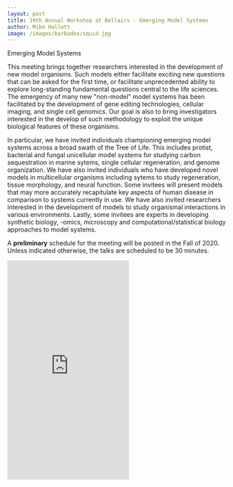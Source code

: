 ```yaml
---
layout: post
title: 19th Annual Workshop at Bellairs - Emerging Model Systems 
author: Mike Hallett
image: /images/barbados/squid.jpg
---
```


Emerging Model Systems

This meeting brings together researchers interested in the development of new model organisms.
Such models either facilitate exciting new questions that can be asked for the first time, or 
facilitate unprecedented ability to explore long-standing fundamental questions central to the life sciences.
The emergency of  many new "non-model" model systems has been facilitated by the development of gene editing technologies,  cellular imaging, and single cell genomics.
Our goal is also to  bring  investigators interested in the develop of such methodology to exploit the unique biological features of these organisms.

In particular, we have invited individuals championing emerging model systems across a broad swath of the Tree of Life. This includes protist, bacterial and fungal unicellular model systems for studying carbon sequestration in marine sytems, single cellular regeneration, and  genome organization.
We have also invited individuals who have developed novel models in multicellular organisms including sytems to study regeneration, tissue morphology,  and neural function. Some invitees will present models  that may more accurately recapitulate key aspects of human disease in comparison to systems currently in use. We have also invited researchers interested in the development of models to study  organismal interactions  in various environments.
Lastly, some invitees are experts in developing synthetic biology, -omics, microscopy and computational/statistical biology approaches to model systems.


A **preliminary** schedule for the meeting will be posted in the Fall of 2020.  Unless indicated otherwise, the talks are scheduled to be 30 minutes.

<iframe src="https://docs.google.com/spreadsheets/d/e/2PACX-1vQO4hgmW4jIqDyDQbjGDEX3_lLs9-GYBjtYyMYra2gZlVpc5NlZyjlp5R8B9c2aJGRLOKY0WueIDR5K/pubhtml?gid=741533285&amp;single=true&amp;widget=true&amp;headers=false" height="500" width="55%" style="border:none;"></iframe>


